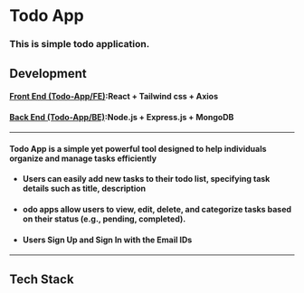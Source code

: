 # Todo App

### This is simple todo application.
## Development
#### [Front End (Todo-App/FE)](https://github.com/MadhuriGali/Todo-App/tree/main/Frontend):React + Tailwind css + Axios
#### [Back End (Todo-App/BE)](https://github.com/MadhuriGali/Todo-App/tree/main/backend):Node.js + Express.js + MongoDB 
---
#### Todo App is a simple yet powerful tool designed to help individuals organize and manage tasks efficiently
- ####  Users can easily add new tasks to their todo list, specifying task details such as title, description
- #### odo apps allow users to view, edit, delete, and categorize tasks based on their status (e.g., pending, completed).
- #### Users Sign Up and Sign In with the Email IDs
---
## Tech Stack



